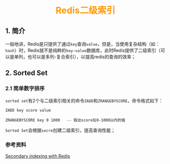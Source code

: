# <div style="text-align:center;color:#FF9900">Redis二级索引</div>
## 1. 简介
一般地讲，Redis是只提供了通过`key`查询`value`，但是，当使用复杂结构（如：`hash`）时，Redis就不是纯粹的`key-value`数据库，此时Redis提供了二级索引（可以是单列，也可以是多列-复合索引），以提高redis的查询的效率；
## 2. Sorted Set
### 2.1 简单数字排序
`sorted set`有2个与二级索引相关的命令`ZADD`和`ZRANGEBYSCORE`，命令格式如下：
```redis
ZADD key score value

ZRANGEBYSCORE key 0 1000   -- 取出score在0-1000以内的值
```
`Sorted Set`会根据`socre`创建二级索引，提高查询性能；




















### 参考资料
[Secondary indexing with Redis](https://redis.io/topics/indexes)
